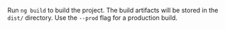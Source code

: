 Run `ng build` to build the project. The build artifacts will be stored in the `dist/` directory. Use the `--prod` flag for a production build.
